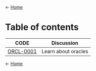 
<- [Home](https://github.com/polygonnow)

# Table of contents 


| CODE | Discussion |
| - | - |
| [ORCL-0001](https://github.com/polygonnow/NFT/blob/main/NFT-0001.md) | Learn about oracles |




























<- [Home](https://github.com/polygonnow)
